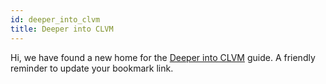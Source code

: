 ```yaml
---
id: deeper_into_clvm
title: Deeper into CLVM
---
```


Hi, we have found a new home for the [Deeper into CLVM](/docs/clvm/dive_into_clvm) guide. A friendly reminder to update your bookmark link. 